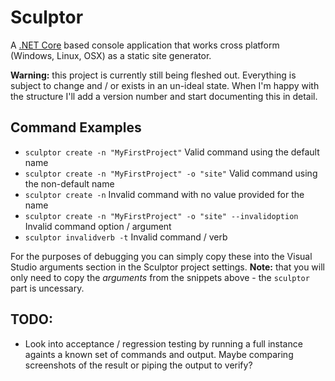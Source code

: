 # Sculptor
 A [.NET Core](https://docs.microsoft.com/en-gb/dotnet/core/) based console application that works cross platform (Windows, Linux, OSX) as a static site generator.

**Warning:** this project is currently still being fleshed out. Everything is subject to change and / or exists in an un-ideal state. When I'm happy with the structure I'll add a version number and start documenting this in detail.

## Command Examples

* `sculptor create -n "MyFirstProject"` Valid command using the default name
* `sculptor create -n "MyFirstProject" -o "site"` Valid command using the non-default name
* `sculptor create -n` Invalid command with no value provided for the name
* `sculptor create -n "MyFirstProject" -o "site" --invalidoption` Invalid command option / argument
* `sculptor invalidverb -t` Invalid command / verb

For the purposes of debugging you can simply copy these into the Visual Studio arguments section in the Sculptor project settings. **Note:** that you will only need to copy the *arguments* from the snippets above - the `sculptor` part is uncessary.

## TODO:
* Look into acceptance / regression testing by running a full instance againts a known set of commands and output. Maybe comparing screenshots of the result or piping the output to verify?